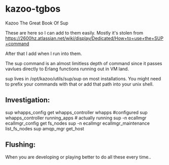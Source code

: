 kazoo-tgbos
===========

Kazoo The Great Book Of Sup

These are here so I can add to them easily.  Mostly it's stolen from 
https://2600hz.atlassian.net/wiki/display/Dedicated/How+to+use+the+SUP+command

After that I add when I run into them.

The sup command is an almost limitless depth of command since it passes vavlues directly to Erlang
functions running out in VM land.

sup lives in /opt/kazoo/utils/sup/sup on most installations.  You might need to prefix your commands with that
or add that path into your unix shell.

Investigation:
-----------------
sup whapps_config get whapps_controller whapps   #configured
sup whapps_controller running_apps # actually running
sup -n ecallmgr ecallmgr_config get fs_nodes
sup -n ecallmgr ecallmgr_maintenance list_fs_nodes
sup amqp_mgr get_host

Flushing:
-----------------

When you are developing or playing better to do all these every time..
